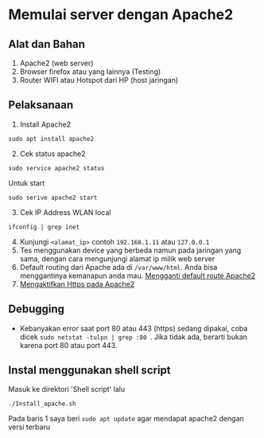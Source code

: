 # Memulai server dengan Apache2

## Alat dan Bahan

1. Apache2 (web server)
2. Browser firefox atau yang lainnya (Testing)
3. Router WIFI atau Hotspot dari HP (host jaringan)

## Pelaksanaan

1. Install Apache2

```
sudo apt install apache2
```

2. Cek status apache2

```
sudo service apache2 status
```

Untuk start

```
sudo serive apache2 start
```

3. Cek IP Address WLAN local

```
ifconfig | grep inet
```

4. Kunjungi `<alamat_ip>` contoh `192.168.1.11` atau `127.0.0.1`
5. Tes menggunakan device yang berbeda namun pada jaringan yang sama, dengan cara mengunjungi alamat ip milik web server
6. Default routing dari Apache ada di `/var/www/html`. Anda bisa menggantinya kemanapun anda mau. [Mengganti default route Apache2](Apache_route1.md)
7. [Mengaktifkan Https pada Apache2](Apache_https.md)

## Debugging

- Kebanyakan error saat port 80 atau 443 (https) sedang dipakai, coba dicek `sudo netstat -tulpn | grep :80 `. Jika tidak ada, berarti bukan karena port 80 atau port 443.

## Instal menggunakan shell script

Masuk ke direktori 'Shell script' lalu

```
./Install_apache.sh
```

Pada baris 1 saya beri `sudo apt update` agar mendapat apache2 dengan versi terbaru
